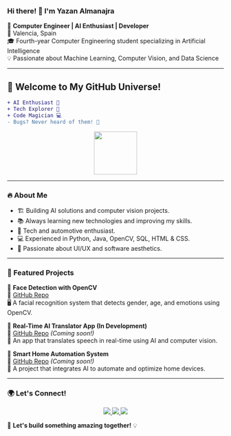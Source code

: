 ### Hi there! 👋 I'm Yazan Almanajra

🚀 **Computer Engineer | AI Enthusiast | Developer**  
📍 Valencia, Spain  
🎓 Fourth-year Computer Engineering student specializing in Artificial Intelligence  
💡 Passionate about Machine Learning, Computer Vision, and Data Science  

---

## 🌟 Welcome to My GitHub Universe!

```diff
+ AI Enthusiast 🤖
+ Tech Explorer 🚀
+ Code Magician 💻
- Bugs? Never heard of them! 🐞
```

<p align="center">
  <img src="https://media.giphy.com/media/hvRJCLFzcasrR4ia7z/giphy.gif" width="100">
</p>

---

### 🔥 About Me
- 🏗️ Building AI solutions and computer vision projects.
- 📚 Always learning new technologies and improving my skills.
- 🚗 Tech and automotive enthusiast.
- 💻 Experienced in Python, Java, OpenCV, SQL, HTML & CSS.
- 🎨 Passionate about UI/UX and software aesthetics.

---

### 🚀 Featured Projects

🔹 **Face Detection with OpenCV**  
🔗 [GitHub Repo](https://github.com/YonkimonkY/FaceVision)  
🖥️ A facial recognition system that detects gender, age, and emotions using OpenCV.  

🔹 **Real-Time AI Translator App (In Development)**  
🔗 [GitHub Repo](#) *(Coming soon!)*  
📱 An app that translates speech in real-time using AI and computer vision.  

🔹 **Smart Home Automation System**  
🔗 [GitHub Repo](#) *(Coming soon!)*  
🏡 A project that integrates AI to automate and optimize home devices.

---

### 🌍 Let's Connect!

<p align="center">
  <a href="https://www.linkedin.com/in/yazan-almanajra" target="_blank">
    <img src="https://img.shields.io/badge/LinkedIn-Connect-blue?style=for-the-badge&logo=linkedin" />
  </a>
  <a href="https://github.com/YonkimonkY" target="_blank">
    <img src="https://img.shields.io/badge/GitHub-Follow-black?style=for-the-badge&logo=github" />
  </a>
  <a href="https://www.instagram.com/yazybaby_21/" target="_blank">
    <img src="https://img.shields.io/badge/Instagram-Follow-red?style=for-the-badge&logo=instagram" />
  </a>
</p>

🚀 **Let's build something amazing together!** 💡
